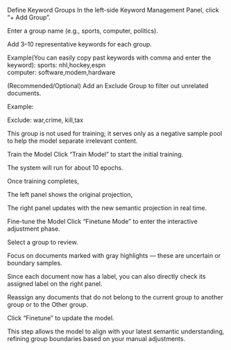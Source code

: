 Define Keyword Groups
In the left-side Keyword Management Panel, click “+ Add Group”.


Enter a group name (e.g., sports, computer, politics).


Add 3–10 representative keywords for each group.


Example(You can easily copy past keywords with comma and enter the keyword):
sports: nhl,hockey,espn  
computer: software,modem,hardware

(Recommended/Optional) Add an Exclude Group to filter out unrelated documents.


Example:

 Exclude: war,crime, kill,tax


This group is not used for training; it serves only as a negative sample pool to help the model separate irrelevant content.




Train the Model
Click “Train Model” to start the initial training.


The system will run for about 10 epochs.


Once training completes,


The left panel shows the original projection,


The right panel updates with the new semantic projection in real time.



Fine-tune the Model
Click “Finetune Mode” to enter the interactive adjustment phase.


Select a group to review.


Focus on documents marked with gray highlights — these are uncertain or boundary samples.


Since each document now has a label, you can also directly check its assigned label on the right panel.


Reassign any documents that do not belong to the current group to another group or to the Other group.


Click “Finetune” to update the model.


This step allows the model to align with your latest semantic understanding, refining group boundaries based on your manual adjustments.


